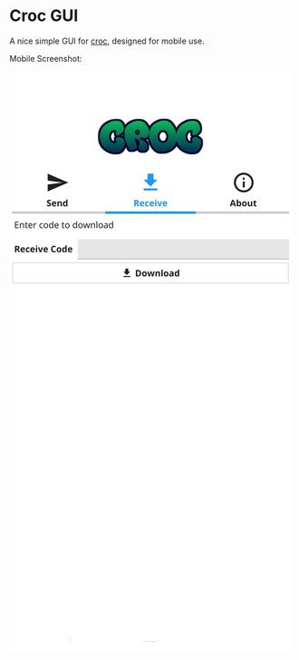 # Croc GUI

A nice simple GUI for [croc](https://github.com/schollz/croc), designed for
mobile use.

Mobile Screenshot:

![mobile screenshot](screenshots/mobile-receive.png)
